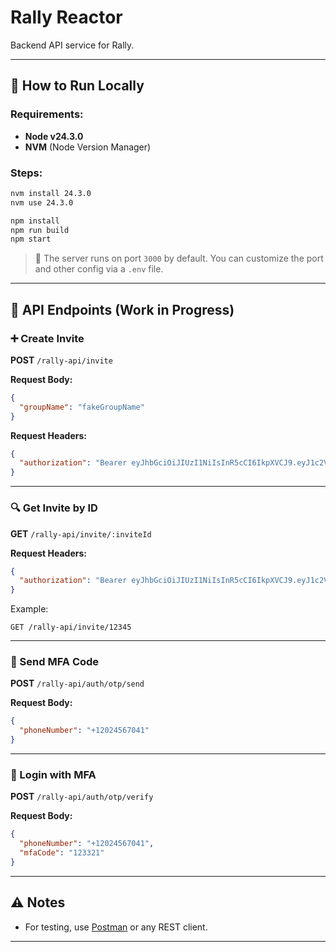 # Rally Reactor

Backend API service for Rally.

---

## 🚀 How to Run Locally

### Requirements:

- **Node v24.3.0**
- **NVM** (Node Version Manager)

### Steps:

```bash
nvm install 24.3.0
nvm use 24.3.0

npm install
npm run build
npm start
```

> 🔧 The server runs on port `3000` by default. You can customize the port and other config via a `.env` file.

---

## 📡 API Endpoints (Work in Progress)

### ➕ Create Invite

**POST** `/rally-api/invite`

**Request Body:**

```json
{
  "groupName": "fakeGroupName"
}
```

**Request Headers:**

```json
{
  "authorization": "Bearer eyJhbGciOiJIUzI1NiIsInR5cCI6IkpXVCJ9.eyJ1c2VySUQiOiIrMTIyNDYwMDEyNzgiLCJpYXQiOjE3NTI1NDkzMTgsImV4cCI6MTc1MjU1MjkxOH0.8KUmgm_mfJKje5996aiIxyLSkyfTKRasRZWzGO2X6LY"
}
```

---

### 🔍 Get Invite by ID

**GET** `/rally-api/invite/:inviteId`

**Request Headers:**

```json
{
  "authorization": "Bearer eyJhbGciOiJIUzI1NiIsInR5cCI6IkpXVCJ9.eyJ1c2VySUQiOiIrMTIyNDYwMDEyNzgiLCJpYXQiOjE3NTI1NDkzMTgsImV4cCI6MTc1MjU1MjkxOH0.8KUmgm_mfJKje5996aiIxyLSkyfTKRasRZWzGO2X6LY"
}
```

Example:

```
GET /rally-api/invite/12345
```

---

### 📲 Send MFA Code

**POST** `/rally-api/auth/otp/send`

**Request Body:**

```json
{
  "phoneNumber": "+12024567041"
}
```

---

### 🔐 Login with MFA

**POST** `/rally-api/auth/otp/verify`

**Request Body:**

```json
{
  "phoneNumber": "+12024567041",
  "mfaCode": "123321"
}
```

---

## ⚠️ Notes

- For testing, use [Postman](https://www.postman.com/) or any REST client.

---
